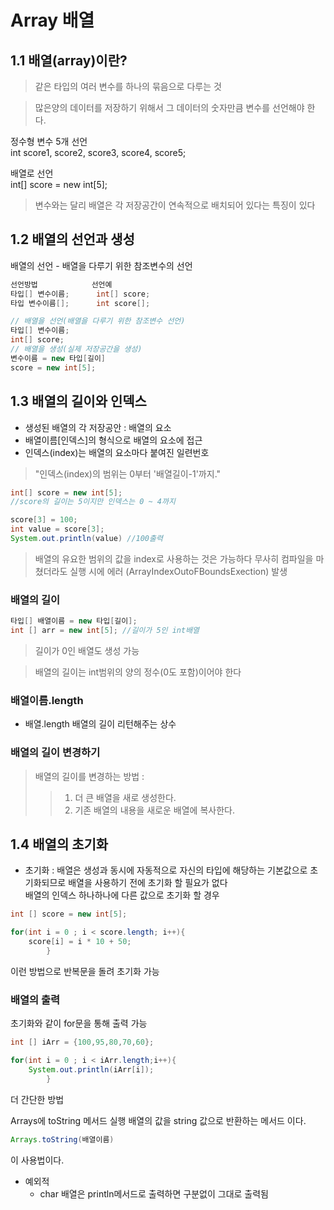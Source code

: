 # Array 배열
## 1.1 배열(array)이란?
 > 같은 타입의 여러 변수를 하나의 묶음으로 다루는 것

> 많은양의 데이터를 저장하기 위해서 그 데이터의 숫자만큼 변수를 선언해야 한다.

정수형 변수 5개 선언   
int score1, score2, score3, score4, score5;

배열로 선언   
int[] score = new int[5];

> 변수와는 달리 배열은 각 저장공간이 연속적으로 배치되어 있다는 특징이 있다

## 1.2 배열의 선언과 생성
배열의 선언 - 배열을 다루기 위한 참조변수의 선언
````java
선언방법			선언예
타입[] 변수이름;		int[] score;
타입 변수이름[];		int score[];
````
```java
// 배열을 선언(배열을 다루기 위한 참조변수 선언)
타입[] 변수이름;
int[] score;
// 배열을 생성(실제 저장공간을 생성)
변수이름 = new 타입[길이]
score = new int[5];
```

## 1.3 배열의 길이와 인덱스
- 생성된 배열의 각 저장공안 : 배열의 요소
- 배열이름[인덱스]의 형식으로 배열의 요소에 접근
- 인덱스(index)는 배열의 요소마다 붙여진 일련번호
> "인덱스(index)의 범위는 0부터 '배열길이-1'까지."
```java
int[] score = new int[5];
//score의 길이는 5이지만 인덱스는 0 ~ 4까지
```
```java
score[3] = 100;
int value = score[3];
System.out.println(value) //100출력
```
> 배열의 유요한 범위의 값을 index로 사용하는 것은 가능하다 무사히 컴파일을 마쳤더라도 실행 시에 에러 (ArrayIndexOutoFBoundsExection) 발생

### 배열의 길이
```java
타입[] 배열이름 = new 타입[길이];
int [] arr = new int[5]; //길이가 5인 int배열
```
> 길이가 0인 배열도 생성 가능

> 배열의 길이는 int범위의 양의 정수(0도 포함)이어야 한다 


### 배열이름.length
- 배열.length 배열의 길이 리턴해주는 상수

### 배열의 길이 변경하기
> 배열의 길이를 변경하는 방법 :
>> 1. 더 큰 배열을 새로 생성한다.
>> 2. 기존 배열의 내용을 새로운 배열에 복사한다.

## 1.4 배열의 초기화
- 초기화 : 배열은 생성과 동시에 자동적으로 자신의 타입에 해당하는 기본값으로 초기화되므로 배열을 사용하기 전에 초기화 할 필요가 없다   
배열의 인덱스 하나하나에 다른 값으로 초기화 할 경우
```java
int [] score = new int[5];

for(int i = 0 ; i < score.length; i++){
    score[i] = i * 10 + 50;
        }
```
이런 방법으로 반복문을 돌려 초기화 가능

### 배열의 출력
초기화와 같이 for문을 통해 출력 가능

```java
int [] iArr = {100,95,80,70,60};

for(int i = 0 ; i < iArr.length;i++){
    System.out.println(iArr[i]);
        }
```

더 간단한 방법

Arrays에 toString 메서드 실행
배열의 값을 string 값으로 반환하는 메서드 이다.
```java
Arrays.toString(배열이름)
```
이 사용법이다.

* 예외적
  * char 배열은 println메서드로 출력하면 구분없이 그대로 출력됨




